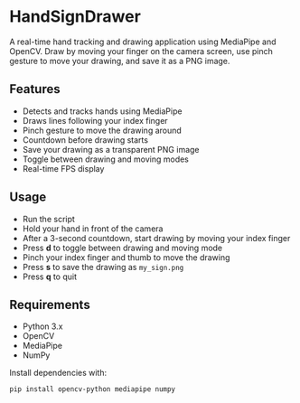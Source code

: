 # HandSignDrawer

A real-time hand tracking and drawing application using MediaPipe and OpenCV. Draw by moving your finger on the camera screen, use pinch gesture to move your drawing, and save it as a PNG image.

## Features

- Detects and tracks hands using MediaPipe
- Draws lines following your index finger
- Pinch gesture to move the drawing around
- Countdown before drawing starts
- Save your drawing as a transparent PNG image
- Toggle between drawing and moving modes
- Real-time FPS display

## Usage

- Run the script
- Hold your hand in front of the camera
- After a 3-second countdown, start drawing by moving your index finger
- Press **d** to toggle between drawing and moving mode
- Pinch your index finger and thumb to move the drawing
- Press **s** to save the drawing as `my_sign.png`
- Press **q** to quit

## Requirements

- Python 3.x
- OpenCV
- MediaPipe
- NumPy

Install dependencies with:

```bash
pip install opencv-python mediapipe numpy
